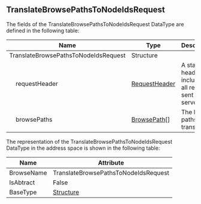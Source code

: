 <!-- datatype -->
## TranslateBrowsePathsToNodeIdsRequest
<!-- end of description -->
The fields of the TranslateBrowsePathsToNodeIdsRequest DataType are defined in the following table:  

|Name|Type|Description|
|---|---|---|
|TranslateBrowsePathsToNodeIdsRequest|Structure||
|&nbsp;&nbsp;&nbsp;&nbsp;requestHeader|[RequestHeader](../../../Part4/Services/RequestHeader/readme.md)|A standard header included in all requests sent to a server.|
|&nbsp;&nbsp;&nbsp;&nbsp;browsePaths|[BrowsePath](../../../Part4/Services/BrowsePath/readme.md)[]|The list of paths to translate.|

The representation of the TranslateBrowsePathsToNodeIdsRequest DataType in the address space is shown in the following table:  

|Name|Attribute|
|---|---|
|BrowseName|TranslateBrowsePathsToNodeIdsRequest|
|IsAbtract|False|
|BaseType|[Structure](../../../Part3/DataTypes/Structure/readme.md)|

